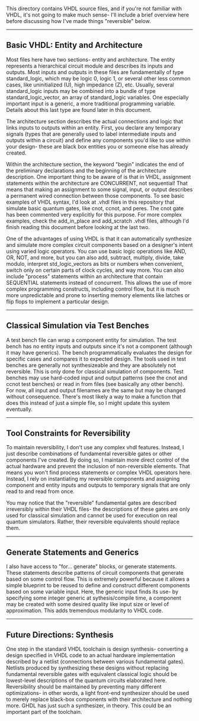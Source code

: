This directory contains VHDL source files, and if you're not familiar with VHDL, it's not going to make much sense- I'll include a brief overview here before discussing how I've made things "reversible" below.

------------------------------------------------------------------------
## Basic VHDL: Entity and Architecture

Most files here have two sections- entity and architecture. The entity represents a hierarchical circuit module and describes its inputs and outputs. Most inputs and outputs in these files are fundamentally of type standard_logic, which may be logic 0, logic 1, or several other less common cases, like uninitialized (U), high impedance (Z), etc. Usually, several standard_logic inputs may be combined into a bundle of type standard_logic_vector, an array of standard_logic variables. One especially important input is a generic, a more traditional programming variable. Details about this last type are found later in this document.

The architecture section describes the actual connections and logic that links inputs to outputs within an entity. First, you declare any temporary signals (types that are generally used to label intermediate inputs and outputs within a circuit) and define any components you'd like to use within your design- these are black box entities you or someone else has already created.

Within the architecture section, the keyword "begin" indicates the end of the preliminary declarations and the beginning of the architecture description. One important thing to be aware of is that in VHDL, assignment statements within the architecture are CONCURRENT, not sequential! That means that making an assignment to some signal, input, or output describes a permanent wired connection between those components. To see basic examples of VHDL syntax, I'd look at .vhdl files in this repository that simulate basic quantum gates, like cnot, ccnot, and peres. The cnot gate has been commented very explicitly for this purpose. For more complex examples, check the add_in_place and add_scratch .vhdl files, although I'd finish reading this document before looking at the last two.

One of the advantages of using VHDL is that it can automatically synthesize and simulate more complex circuit components based on a designer's intent using varied logic operators. You can use basic logic operations like AND, OR, NOT, and more, but you can also add, subtract, multiply, divide, take modulo, interpret std_logic_vectors as bits or numbers when convenient, switch only on certain parts of clock cycles, and way more. You can also include "process" statements within an architecture that contain SEQUENTIAL statements instead of concurrent. This allows the use of more complex programming constructs, including control flow, but it is much more unpredictable and prone to inserting memory elements like latches or flip flops to implement a particular design.

------------------------------------------------------------------------
## Classical Simulation via Test Benches

A test bench file can wrap a component entity for simulation. The test bench has no entity inputs and outputs since it's not a component (although it may have generics). The bench programmatically evaluates the design for specific cases and compares it to expected design. The tools used in test benches are generally not synthesizeable and they are absolutely not reversible. This is only done for classical simulation of components. Test benches may use hard-coded input and output patterns (see the cnot and ccnot test benches) or read in from files (see basically any other bench). For now, all input and output filenames are the same but may be changed without consequence. There's most likely a way to make a function that does this instead of just a simple file, so I might update this system eventually.

------------------------------------------------------------------------
## Tool Constraints for Reversibility

To maintain reversibility, I don't use any complex vhdl features. Instead, I just describe combinations of fundamental reversible gates or other components I've created. By doing so, I maintain more direct control of the actual hardware and prevent the inclusion of non-reversible elements. That means you won't find process statements or complex VHDL operators here. Instead, I rely on instantiating my reversible components and assigning component and entity inputs and outputs to temporary signals that are only read to and read from once.

You may notice that the "reversible" fundamental gates are described irreversibly within their VHDL files- the descriptions of these gates are only used for classical simulation and cannot be used for execution on real quantum simulators. Rather, their reversible equivalents should replace them.

------------------------------------------------------------------------
## Generate Statements and Generics

I also have access to "for... generate" blocks, or generate statements. These statements describe patterns of circuit components that generate based on some control flow. This is extremely powerful because it allows a simple blueprint to be reused to define and construct different components based on some variable input. Here, the generic input finds its use- by specifying some integer generic at sythesis/compile time, a component may be created with some desired quality like input size or level of approximation. This adds tremendous modularity to VHDL code.

------------------------------------------------------------------------
## Future Directions: Synthesis

One step in the standard VHDL toolchain is design synthesis- converting a design specified in VHDL code to an actual hardware implementation described by a netlist (connections between various fundamental gates). Netlists produced by synthesizing these designs without replacing fundamental reversible gates with equivalent classical logic should be lowest-level descriptions of the quantum circuits elaborated here. Reversibility should be maintained by preventing many different optimizations- in other words, a light front-end synthesizer should be used to merely replace black-box components with their architecture and nothing more. GHDL has just such a synthesizer, in theory. This could be an important part of the toolchain.